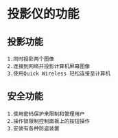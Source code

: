 # 投影仪的功能
## 投影功能
    1.同时投影两个图像
    2.连接到网络并投影计算机屏幕图像
    3.使用Quick Wireless 轻松连接至计算机
## 安全功能
    1.使用密码保护来限制和管理用户
    2.操作锁限制控制面板上的按钮操作
    3.安装有各种防盗装置